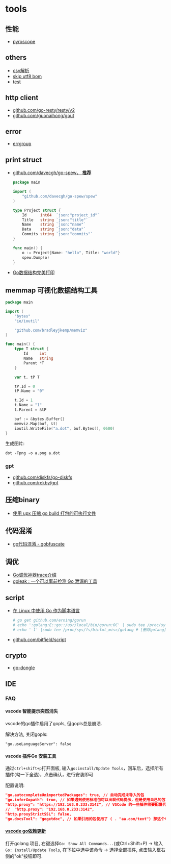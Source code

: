 # tools
## 性能
- [pyroscope](https://colobu.com/2022/01/27/pyroscope-a-continuous-profiling-platform/)

## others
- [csv解析](https://github.com/gocarina/gocsv)
- [skip utf8 bom](https://github.com/dimchansky/utfbom)
- [test](https://github.com/stretchr/testify)

## http client
- [github.com/go-resty/resty/v2](https://github.com/go-resty/resty)
- [github.com/guonaihong/gout](https://github.com/guonaihong/gout)

## error
- [errgroup]()

## print struct
- [github.com/davecgh/go-spew， **推荐**](github.com/davecgh/go-spew)

	```go
	package main

	import (
	    "github.com/davecgh/go-spew/spew"
	)

	type Project struct {
	    Id      int64  `json:"project_id"`
	    Title   string `json:"title"`
	    Name    string `json:"name"`
	    Data    string `json:"data"`
	    Commits string `json:"commits"`
	}

	func main() {
	    o := Project{Name: "hello", Title: "world"}
	    spew.Dump(o)
	}
	```
- [Go数据结构完美打印](https://github.com/shivamMg/ppds)

## memmap 可视化数据结构工具
```go
package main

import (
	"bytes"
	"io/ioutil"

	"github.com/bradleyjkemp/memviz"
)

func main() {
	type T struct {
		Id     int
		Name   string
		Parent *T
	}

	var t, tP T

	tP.Id = 0
	tP.Name = "0"

	t.Id = 1
	t.Name = "1"
	t.Parent = &tP

	buf := &bytes.Buffer{}
	memviz.Map(buf, &t)
	ioutil.WriteFile("a.dot", buf.Bytes(), 0600)
}
```

生成图片:
```
dot -Tpng -o a.png a.dot
```

### gpt
- [github.com/diskfs/go-diskfs](https://github.com/diskfs/go-diskfs)
- [github.com/rekby/gpt](https://github.com/rekby/gpt)

## 压缩binary
- [使用 upx 压缩 go build 打包的可执行文件](https://abelsu7.top/2019/10/24/go-build-compress-using-upx/)

## 代码混淆
- [go代码混淆 - gobfuscate](https://www.bcskill.com/index.php/archives/1000.html)

## 调优
- [Go调优神器trace介绍](https://studygolang.com/articles/9693)
- [goleak : 一个可以事前检测 Go 泄漏的工具](https://mp.weixin.qq.com/s?__biz=MzUzNTY5MzU2MA==&mid=2247494572&idx=1&sn=f6281cd182e7bfb7f20cd3641cb93306)

## script
- [在 Linux 中使用 Go 作为脚本语言](https://studygolang.com/articles/12461)

    ```bash
    # go get github.com/erning/gorun
    # echo ':golang:E::go::/usr/local/bin/gorun:OC' | sudo tee /proc/sys/fs/binfmt_misc/register
    # echo '-1' |sudo tee /proc/sys/fs/binfmt_misc/golang # [删除golang](https://android.googlesource.com/kernel/x86_64/+/android-5.0.0_r0.12/Documentation/binfmt_misc.txt)
    ```
- [github.com/bitfield/script](https://github.com/bitfield/script)

## crypto
- [go-dongle](github.com/golang-module/dongle)

## IDE
### FAQ
#### vscode 智能提示突然消失
vscode的go插件启用了gopls, 但gopls总是崩溃.

解决方法, 关闭gopls:
```
"go.useLanguageServer": false
```

#### vscode 插件Go 安装工具
通过`ctrl+shift+p`打开面板, 输入`go:install/Update Tools`，回车后，选择所有插件(勾一下全选)，点击确认，进行安装即可

配置说明:
```json
"go.autocompleteUnimportedPackages": true, // 自动完成未导入的包
"go.inferGopath": true, // 如果遇到使用标准包可以出现代码提示，但是使用自己的包或者第三方库无法出现代码提示，可以查看一下该配置项
"http.proxy": "https://192.168.0.233:3142", // VSCode 的一些插件需要配置代理，才能够正常安装
//  "http.proxy": "192.168.0.233:3142",
"http.proxyStrictSSL": false,
"go.docsTool": "gogetdoc", // 如果引用的包使用了 ( . "aa.com/text") 那这个text包下的函数也无法跳转进去, 可将 "go.docsTool" 改为 gogetdoc，默认是 godoc
```

#### [vscode go依赖更新](https://github.com/golang/vscode-go/blob/master/docs/commands.md#go-installupdate-tools)
打开golang 项目, 右键选择`Go: Show All Commands...`(或Ctrl+Shift+P) -> 输入`Go: Install/Update Tools`, 在下拉中选中该命令 -> 选择全部插件, 点击输入框右侧的"ok"按钮即可.